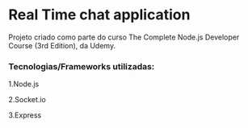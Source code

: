 # Real Time chat application

Projeto criado como parte do curso The Complete Node.js Developer Course (3rd Edition), da Udemy.

### Tecnologias/Frameworks utilizadas:

1.Node.js

2.Socket.io

3.Express


